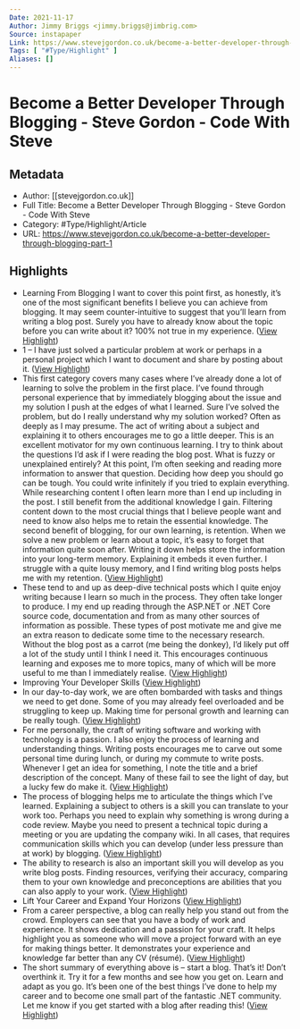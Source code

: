 ```yaml
---
Date: 2021-11-17
Author: Jimmy Briggs <jimmy.briggs@jimbrig.com>
Source: instapaper
Link: https://www.stevejgordon.co.uk/become-a-better-developer-through-blogging-part-1
Tags: [ "#Type/Highlight" ]
Aliases: []
---
```

# Become a Better Developer Through Blogging - Steve Gordon - Code With Steve

## Metadata
- Author: [[stevejgordon.co.uk]]
- Full Title: Become a Better Developer Through Blogging - Steve Gordon - Code With Steve
- Category: #Type/Highlight/Article
- URL: https://www.stevejgordon.co.uk/become-a-better-developer-through-blogging-part-1

## Highlights
- Learning From Blogging
  I want to cover this point first, as honestly, it’s one of the most significant benefits I believe you can achieve from blogging.
  It may seem counter-intuitive to suggest that you’ll learn from writing a blog post. Surely you have to already know about the topic before you can write about it? 100% not true in my experience. ([View Highlight](https://instapaper.com/read/1363240904/14671697))
- 1 – I have just solved a particular problem at work or perhaps in a personal project which I want to document and share by posting about it. ([View Highlight](https://instapaper.com/read/1363240904/14671700))
- This first category covers many cases where I’ve already done a lot of learning to solve the problem in the first place. I’ve found through personal experience that by immediately blogging about the issue and my solution I push at the edges of what I learned.
  Sure I’ve solved the problem, but do I really understand why my solution worked? Often as deeply as I may presume. The act of writing about a subject and explaining it to others encourages me to go a little deeper. This is an excellent motivator for my own continuous learning. I try to think about the questions I’d ask if I were reading the blog post. What is fuzzy or unexplained entirely? At this point, I’m often seeking and reading more information to answer that question.
  Deciding how deep you should go can be tough. You could write infinitely if you tried to explain everything. While researching content I often learn more than I end up including in the post. I still benefit from the additional knowledge I gain. Filtering content down to the most crucial things that I believe people want and need to know also helps me to retain the essential knowledge.
  The second benefit of blogging, for our own learning, is retention. When we solve a new problem or learn about a topic, it’s easy to forget that information quite soon after. Writing it down helps store the information into your long-term memory. Explaining it embeds it even further. I struggle with a quite lousy memory, and I find writing blog posts helps me with my retention. ([View Highlight](https://instapaper.com/read/1363240904/14671702))
- These tend to and up as deep-dive technical posts which I quite enjoy writing because I learn so much in the process. They often take longer to produce. I my end up reading through the ASP.NET or .NET Core source code, documentation and from as many other sources of information as possible.
  These types of post motivate me and give me an extra reason to dedicate some time to the necessary research. Without the blog post as a carrot (me being the donkey), I’d likely put off a lot of the study until I think I need it. This encourages continuous learning and exposes me to more topics, many of which will be more useful to me than I immediately realise. ([View Highlight](https://instapaper.com/read/1363240904/14671705))
- Improving Your Developer Skills ([View Highlight](https://instapaper.com/read/1363240904/14671706))
- In our day-to-day work, we are often bombarded with tasks and things we need to get done. Some of you may already feel overloaded and be struggling to keep up. Making time for personal growth and learning can be really tough. ([View Highlight](https://instapaper.com/read/1363240904/14671707))
- For me personally, the craft of writing software and working with technology is a passion. I also enjoy the process of learning and understanding things. Writing posts encourages me to carve out some personal time during lunch, or during my commute to write posts. Whenever I get an idea for something, I note the title and a brief description of the concept. Many of these fail to see the light of day, but a lucky few do make it. ([View Highlight](https://instapaper.com/read/1363240904/14671708))
- The process of blogging helps me to articulate the things which I’ve learned. Explaining a subject to others is a skill you can translate to your work too. Perhaps you need to explain why something is wrong during a code review. Maybe you need to present a technical topic during a meeting or you are updating the company wiki. In all cases, that requires communication skills which you can develop (under less pressure than at work) by blogging. ([View Highlight](https://instapaper.com/read/1363240904/14671710))
- The ability to research is also an important skill you will develop as you write blog posts. Finding resources, verifying their accuracy, comparing them to your own knowledge and preconceptions are abilities that you can also apply to your work. ([View Highlight](https://instapaper.com/read/1363240904/14671711))
- Lift Your Career and Expand Your Horizons ([View Highlight](https://instapaper.com/read/1363240904/14671713))
- From a career perspective, a blog can really help you stand out from the crowd. Employers can see that you have a body of work and experience. It shows dedication and a passion for your craft. It helps highlight you as someone who will move a project forward with an eye for making things better. It demonstrates your experience and knowledge far better than any CV (résumé). ([View Highlight](https://instapaper.com/read/1363240904/14671716))
- The short summary of everything above is – start a blog. That’s it! Don’t overthink it. Try it for a few months and see how you get on. Learn and adapt as you go. It’s been one of the best things I’ve done to help my career and to become one small part of the fantastic .NET community. Let me know if you get started with a blog after reading this! ([View Highlight](https://instapaper.com/read/1363240904/14671722))
